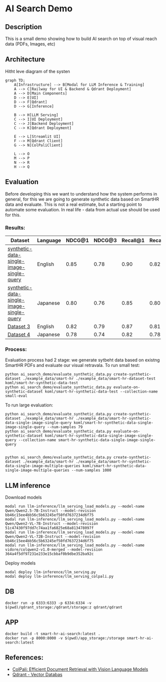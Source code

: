 # AI Search Demo 

## Description 

This is a small demo showing how to build AI search on top of visual reach data (PDFs, Images, etc)



## Architecture 

Hitht leve diagram of the systen 


```mermaid
graph TD;
    A[Infrastructure] --> B[Modal for LLM Inference & Training]
    A --> C[Railway for UI & Backend & Qdrant Deployment]
    A --> D[Main Components]
    D --> E[UI]
    D --> F[Qdrant]
    D --> G[Inference]

    B --> H[LLM Serving]
    C --> I[UI Deployment]
    C --> J[Backend Deployment]
    C --> K[Qdrant Deployment]

    E --> L[Streamlit UI]
    F --> M[Qdrant Client]
    G --> N[ColPaliClient]

    L --> O
    M --> P
    N --> R
    H --> Q
```


## Evaluation

Before developing this we want to understand how the system performs in general, for this we are going to generate synthetic data based on SmartHR data and evaluate. This is not a real estimate, but a starting point to automate some evaluation. In real life - data from actual use should be used for this.

### Results:

| Dataset | Language | NDCG@1 | NDCG@3 | Recall@1 | Recall@3 | Precision@1 | Precision@4 |
|---------|----------|--------|--------|----------|----------|-------------|-------------|
| [synthetic-data-single-image-single-query](https://huggingface.co/datasets/koml/smart-hr-synthetic-data-single-image-single-query) | English  | 0.85   | 0.78   | 0.90     | 0.82     | 0.88        | 0.75        |
| [synthetic-data-single-image-single-query](https://huggingface.co/datasets/koml/smart-hr-synthetic-data-single-image-single-query) | Japanese | 0.80   | 0.76   | 0.85     | 0.80     | 0.83        | 0.70        |
| [Dataset 3](#) | English  | 0.82   | 0.79   | 0.87     | 0.81     | 0.85        | 0.72        |
| [Dataset 4](#) | Japanese | 0.78   | 0.74   | 0.82     | 0.78     | 0.80        | 0.68        |


### Process:

Evaluation process had 2 stage: we generate sytbeht data based on existng SmartHR PDFs and evaluate our visual retravala. To run small test:

```
python ai_search_demo/evaluate_synthetic_data.py create-synthetic-dataset ./example_data/smart-hr ./example_data/smart-hr-dataset-test koml/smart-hr-synthetic-data-test
python ai_search_demo/evaluate_synthetic_data.py evaluate-on-synthetic-dataset koml/smart-hr-synthetic-data-test --collection-name small-eval
```

To run large evaluation:

```
python ai_search_demo/evaluate_synthetic_data.py create-synthetic-dataset ./example_data/smart-hr ./example_data/smart-hr-synthetic-data-single-image-single-query koml/smart-hr-synthetic-data-single-image-single-query --num-samples 79
python ai_search_demo/evaluate_synthetic_data.py evaluate-on-synthetic-dataset koml/smart-hr-synthetic-data-single-image-single-query --collection-name smart-hr-synthetic-data-single-image-single-query


python ai_search_demo/evaluate_synthetic_data.py create-synthetic-dataset ./example_data/smart-hr ./example_data/smart-hr-synthetic-data-single-image-multiple-queries koml/smart-hr-synthetic-data-single-image-multiple-queries --num-samples 1000
```


## LLM inference 

Download models

```
modal run llm-inference/llm_serving_load_models.py --model-name Qwen/Qwen2.5-7B-Instruct --model-revision bb46c15ee4bb56c5b63245ef50fd7637234d6f75
modal run llm-inference/llm_serving_load_models.py --model-name Qwen/Qwen2-VL-7B-Instruct --model-revision 51c47430f97dd7c74aa1fa6825e68a813478097f
modal run llm-inference/llm_serving_load_models.py --model-name Qwen/Qwen2-VL-72B-Instruct --model-revision bb46c15ee4bb56c5b63245ef50fd7637234d6f75
modal run llm-inference/llm_serving_load_models.py --model-name vidore/colqwen2-v1.0-merged --model-revision 364a4f5df97231e233e15cbbaf0b9dbe352ba92c
```

Deploy models

```
modal deploy llm-inference/llm_serving.py 
modal deploy llm-inference/llm_serving_colpali.py
```

## DB 

```
docker run -p 6333:6333 -p 6334:6334 -v $(pwd)/qdrant_storage:/qdrant/storage:z qdrant/qdrant
```

## APP 

```
docker build -t smart-hr-ai-search:latest .
docker run -p 8000:8000 -v $(pwd)/app_storage:/storage smart-hr-ai-search:latest
```

## References:

- [ColPali: Efficient Document Retrieval with Vision Language Models](https://github.com/illuin-tech/colpali?)
- [Qdrant - Vector Databas](https://github.com/qdrant/qdrant)